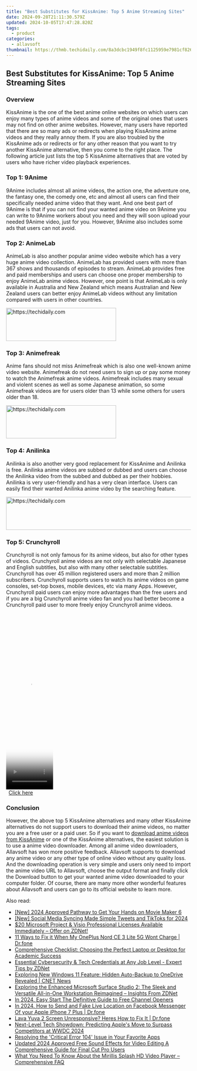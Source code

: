 ```yaml
---
title: "Best Substitutes for KissAnime: Top 5 Anime Streaming Sites"
date: 2024-09-28T21:11:30.579Z
updated: 2024-10-05T17:47:28.820Z
tags:
  - product
categories:
  - allavsoft
thumbnail: https://thmb.techidaily.com/8a3dcbc1949f8fc1125959e7981cf826a5c632863c20a3e0bedcec7b541e0029.jpg
---
```


## Best Substitutes for KissAnime: Top 5 Anime Streaming Sites

### Overview

KissAnime is the one of the best anime online websites on which users can enjoy many types of anime videos and some of the original ones that users may not find on other anime websites. However, many users have reported that there are so many ads or redirects when playing KissAnime anime videos and they really annoy them. If you are also troubled by the KissAnime ads or redirects or for any other reason that you want to try another KissAnime alternative, then you come to the right place. The following article just lists the top 5 KissAnime alternatives that are voted by users who have richer video playback experiences.

### Top 1: 9Anime

9Anime includes almost all anime videos, the action one, the adventure one, the fantasy one, the comedy one, etc and almost all users can find their specifically needed anime video that they want. And one best part of 9Anime is that if you can not find your wanted anime video on 9Anime you can write to 9Anime workers about you need and they will soon upload your needed 9Anime video, just for you. However, 9Anime also includes some ads that users can not avoid.

### Top 2: AnimeLab

AnimeLab is also another popular anime video website which has a very huge anime video collection. AnimeLab has provided users with more than 367 shows and thousands of episodes to stream. AnimeLab provides free and paid memberships and users can choose one proper membership to enjoy AnimeLab anime videos. However, one point is that AnimeLab is only available in Australia and New Zealand which means Australian and New Zealand users can better enjoy AnimeLab videos without any limitation compared with users in other countries.

<!-- affiliate ads begin -->
<a href="https://aligracehair.sjv.io/c/5597632/1938745/19272" target="_top" id="1938745">
  <img src="//a.impactradius-go.com/display-ad/19272-1938745" border="0" alt="https://techidaily.com" width="300" height="90"/>
</a>
<img height="0" width="0" src="https://aligracehair.sjv.io/i/5597632/1938745/19272" style="position:absolute;visibility:hidden;" border="0" />
<!-- affiliate ads end -->

### Top 3: Animefreak

Anime fans should not miss Animefreak which is also one well-known anime video website. Animefreak do not need users to sign up or pay some money to watch the Animefreak anime videos. Animefreak includes many sexual and violent scenes as well as some Japanese animation, so some Animefreak videos are for users older than 13 while some others for users older than 18.

<!-- affiliate ads begin -->
<a href="https://malaysia-healthcare-travel-council.pxf.io/c/5597632/1557742/17382" target="_top" id="1557742">
  <img src="//a.impactradius-go.com/display-ad/17382-1557742" border="0" alt="https://techidaily.com" width="300" height="90"/>
</a>
<img height="0" width="0" src="https://malaysia-healthcare-travel-council.pxf.io/i/5597632/1557742/17382" style="position:absolute;visibility:hidden;" border="0" />
<!-- affiliate ads end -->

### Top 4: Anilinka

Anilinka is also another very good replacement for KissAnime and Anilinka is free. Anilinka anime videos are subbed or dubbed and users can choose the Anilinka video from the subbed and dubbed as per their hobbies. Anilinka is very user-friendly and has a very clean interface. Users can easily find their wanted Anilinka anime video by the searching feature.

<!-- affiliate ads begin -->
<a href="https://laganoo.pxf.io/c/5597632/1484939/16446" target="_top" id="1484939">
  <img src="//a.impactradius-go.com/display-ad/16446-1484939" border="0" alt="https://techidaily.com" width="728" height="90"/>
</a>
<img height="0" width="0" src="https://laganoo.pxf.io/i/5597632/1484939/16446" style="position:absolute;visibility:hidden;" border="0" />
<!-- affiliate ads end -->

### Top 5: Crunchyroll

Crunchyroll is not only famous for its anime videos, but also for other types of videos. Crunchyroll anime videos are not only with selectable Japanese and English subtitles, but also with many other selectable subtitles. Crunchyroll has over 45 million registered users and more than 2 million subscribers. Crunchyroll supports users to watch its anime videos on game consoles, set-top boxes, mobile devices, etc via many Apps. However, Crunchyroll paid users can enjoy more advantages than the free users and if you are a big Crunchyroll anime video fan and you had better become a Crunchyroll paid user to more freely enjoy Crunchyroll anime videos.

<!-- affiliate ads begin -->
<span id="1975658">
					<video width="128" height="480" style="cursor:pointer"
           poster="//a.impactradius-go.com/display-clicktoplayimage/1975658.png"
           onclick="if(!this.playClicked){this.play();this.setAttribute('controls',true);this.playClicked=true;}">
	   <source src="//a.impactradius-go.com/display-ad/22993-1975658">
	   <img src="//a.impactradius-go.com/display-clicktoplayimage/1975658.png" style="border: none; height: 100%; width: 100%; object-fit: contain">
	</video>
	<div style="width:80px;text-align:center"><a href="javascript:window.open(decodeURIComponent('https%3A%2F%2Fhomestyler.sjv.io%2Fc%2F5597632%2F1975658%2F22993'), '_blank');void(0);">Click here</a></div>
</span>
<img height="0" width="0" src="https://imp.pxf.io/i/5597632/1975658/22993" style="position:absolute;visibility:hidden;" border="0" />
<!-- affiliate ads end -->

### Conclusion

However, the above top 5 KissAnime alternatives and many other KissAnime alternatives do not support users to download their anime videos, no matter you are a free user or a paid user. So if you want to [download anime videos from KissAnime](https://tools.techidaily.com/allavsoft/products/) or one of the KissAnime alternatives, the easiest solution is to use a anime video downloader. Among all anime video downloaders, Allavsoft has won more positive feedback. Allavsoft supports to download any anime video or any other type of online video without any quality loss. And the downloading operation is very simple and users only need to import the anime video URL to Allavsoft, choose the output format and finally click the Download button to get your wanted anime video downloaded to your computer folder. Of course, there are many more other wonderful features about Allavsoft and users can go to its official website to learn more.

<ins class="adsbygoogle"
     style="display:block"
     data-ad-format="autorelaxed"
     data-ad-client="ca-pub-7571918770474297"
     data-ad-slot="1223367746"></ins>

<ins class="adsbygoogle"
     style="display:block"
     data-ad-client="ca-pub-7571918770474297"
     data-ad-slot="8358498916"
     data-ad-format="auto"
     data-full-width-responsive="true"></ins>

<span class="atpl-alsoreadstyle">Also read:</span>
<div><ul>
<li><a href="https://fox-glue.techidaily.com/new-2024-approved-pathway-to-get-your-hands-on-movie-maker-6/"><u>[New] 2024 Approved Pathway to Get Your Hands on Movie Maker 6</u></a></li>
<li><a href="https://twitter-videos.techidaily.com/new-social-media-syncing-made-simple-tweets-and-tiktoks-for-2024/"><u>[New] Social Media Syncing Made Simple Tweets and TikToks for 2024</u></a></li>
<li><a href="https://win-great.techidaily.com/20-microsoft-project-and-visio-professional-licenses-available-immediately-offer-on-zdnet/"><u>$20 Microsoft Project & Visio Professional Licenses Available Immediately – Offer on ZDNet!</u></a></li>
<li><a href="https://howto.techidaily.com/11-ways-to-fix-it-when-my-oneplus-nord-ce-3-lite-5g-wont-charge-drfone-by-drfone-fix-android-problems-fix-android-problems/"><u>11 Ways to Fix it When My OnePlus Nord CE 3 Lite 5G Wont Charge | Dr.fone</u></a></li>
<li><a href="https://technical-tips.techidaily.com/comprehensive-checklist-choosing-the-perfect-laptop-or-desktop-for-academic-success/"><u>Comprehensive Checklist: Choosing the Perfect Laptop or Desktop for Academic Success</u></a></li>
<li><a href="https://win-great.techidaily.com/essential-cybersecurity-and-tech-credentials-at-any-job-level-expert-tips-by-zdnet/"><u>Essential Cybersecurity & Tech Credentials at Any Job Level - Expert Tips by ZDNet</u></a></li>
<li><a href="https://win-great.techidaily.com/exploring-new-windows-11-feature-hidden-auto-backup-to-onedrive-revealed-cnet-news/"><u>Exploring New Windows 11 Feature: Hidden Auto-Backup to OneDrive Revealed | CNET News</u></a></li>
<li><a href="https://win-great.techidaily.com/exploring-the-enhanced-microsoft-surface-studio-2-the-sleek-and-versatile-all-in-one-workstation-reimagined-insights-from-zdnet/"><u>Exploring the Enhanced Microsoft Surface Studio 2: The Sleek and Versatile All-in-One Workstation Reimagined – Insights From ZDNet</u></a></li>
<li><a href="https://youtube-tips.techidaily.com/24-easy-start-the-definitive-guide-to-free-channel-openers/"><u>In 2024, Easy Start The Definitive Guide to Free Channel Openers</u></a></li>
<li><a href="https://location-social.techidaily.com/in-2024-how-to-send-and-fake-live-location-on-facebook-messenger-of-your-apple-iphone-7-plus-drfone-by-drfone-virtual-ios/"><u>In 2024, How to Send and Fake Live Location on Facebook Messenger Of your Apple iPhone 7 Plus | Dr.fone</u></a></li>
<li><a href="https://fix-guide.techidaily.com/lava-yuva-2-screen-unresponsive-heres-how-to-fix-it-drfone-by-drfone-fix-android-problems-fix-android-problems/"><u>Lava Yuva 2 Screen Unresponsive? Heres How to Fix It | Dr.fone</u></a></li>
<li><a href="https://win-great.techidaily.com/next-level-tech-showdown-predicting-apples-move-to-surpass-competitors-at-wwdc-2024/"><u>Next-Level Tech Showdown: Predicting Apple's Move to Surpass Competitors at WWDC 2024</u></a></li>
<li><a href="https://win-great.techidaily.com/resolving-the-critical-error-104-issue-in-your-favorite-apps/"><u>Resolving the 'Critical Error 104' Issue in Your Favorite Apps</u></a></li>
<li><a href="https://smart-video-editing.techidaily.com/updated-2024-approved-free-sound-effects-for-video-editing-a-comprehensive-guide-for-final-cut-pro-users/"><u>Updated 2024 Approved Free Sound Effects for Video Editing A Comprehensive Guide for Final Cut Pro Users</u></a></li>
<li><a href="https://win-great.techidaily.com/what-you-need-to-know-about-the-mirillis-splash-hd-video-player-comprehensive-faq/"><u>What You Need To Know About the Mirillis Splash HD Video Player – Comprehensive FAQ</u></a></li>
</ul></div>


